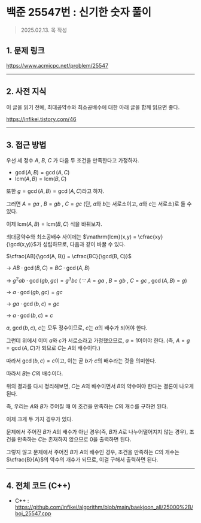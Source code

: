 # 백준 25547번 : 신기한 숫자 풀이

> 2025.02.13. 목 작성
> 

## 1. 문제 링크

https://www.acmicpc.net/problem/25547 

---

## 2. 사전 지식

이 글을 읽기 전에, 최대공약수와 최소공배수에 대한 아래 글을 함께 읽으면 좋다.

https://infikei.tistory.com/46 

---

## 3. 접근 방법

우선 세 정수 $A$, $B$, $C$ 가 다음 두 조건을 만족한다고 가정하자.

- $\gcd(A, B) = \gcd(A, C)$
- $\mathrm{lcm}(A, B) = \mathrm{lcm}(B, C)$

또한 $g = \gcd(A, B) = \gcd(A, C)$라고 하자.

그러면 $A = ga$ , $B = gb$ , $C = gc$ (단, $a$와 $b$는 서로소이고, $a$와 $c$는 서로소)로 둘 수 있다.

이제 $\mathrm{lcm}(A, B) = \mathrm{lcm}(B, C)$ 식을 바꿔보자.

최대공약수와 최소공배수 사이에는 $\mathrm{lcm}(x,y) = \cfrac{xy}{\gcd(x,y)}$가 성립하므로, 다음과 같이 바꿀 수 있다.

$\cfrac{AB}{\gcd(A, B)} = \cfrac{BC}{\gcd(B, C)}$

→ $AB \cdot \gcd(B, C) = BC \cdot \gcd(A, B)$

→ $g^2 ab \cdot \gcd(gb, gc) = g^3 bc$ ( $\because$ $A = ga$ , $B = gb$ , $C = gc$ , $\gcd(A, B) = g$)

→ $a \cdot \gcd(gb, gc) = gc$

→ $ga \cdot \gcd(b, c) = gc$

→ $a \cdot \gcd(b, c) = c$

$a$, $\gcd(b, c)$, $c$는 모두 정수이므로, $c$는 $a$의 배수가 되어야 한다.

그런데 위에서 이미 $a$와 $c$가 서로소라고 가정했으므로, $a = 1$이어야 한다. (즉, $A = g = \gcd(A, C)$가 되므로 $C$는 $A$의 배수이다.)

따라서 $\gcd(b, c) = c$이고, 이는 곧 $b$가 $c$의 배수라는 것을 의미한다.

따라서 $B$는 $C$의 배수이다.

위의 결과를 다시 정리해보면, $C$는 $A$의 배수이면서 $B$의 약수여야 한다는 결론이 나오게 된다.

즉, 우리는 $A$와 $B$가 주어질 때 이 조건을 만족하는 $C$의 개수를 구하면 된다.

이제 크게 두 가지 경우가 있다.

문제에서 주어진 $B$가 $A$의 배수가 아닌 경우(즉, $B$가 $A$로 나누어떨어지지 않는 경우), 조건을 만족하는 $C$는 존재하지 않으므로 $0$을 출력하면 된다.

그렇지 않고 문제에서 주어진 $B$가 $A$의 배수인 경우, 조건을 만족하는 $C$의 개수는 $\cfrac{B}{A}$의 약수의 개수가 되므로, 이걸 구해서 출력하면 된다.

---

## 4. 전체 코드 (C++)

- C++ : https://github.com/infikei/algorithm/blob/main/baekjoon_all/25000%2B/boj_25547.cpp
